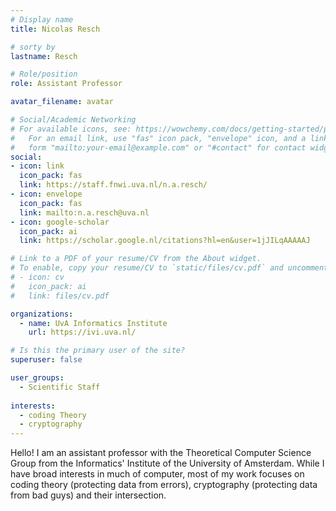 ```yaml
---
# Display name
title: Nicolas Resch

# sorty by
lastname: Resch

# Role/position
role: Assistant Professor

avatar_filename: avatar

# Social/Academic Networking
# For available icons, see: https://wowchemy.com/docs/getting-started/page-builder/#icons
#   For an email link, use "fas" icon pack, "envelope" icon, and a link in the
#   form "mailto:your-email@example.com" or "#contact" for contact widget.
social:
- icon: link
  icon_pack: fas
  link: https://staff.fnwi.uva.nl/n.a.resch/
- icon: envelope
  icon_pack: fas
  link: mailto:n.a.resch@uva.nl
- icon: google-scholar
  icon_pack: ai
  link: https://scholar.google.nl/citations?hl=en&user=1jJILqAAAAAJ

# Link to a PDF of your resume/CV from the About widget.
# To enable, copy your resume/CV to `static/files/cv.pdf` and uncomment the lines below.
# - icon: cv
#   icon_pack: ai
#   link: files/cv.pdf

organizations:
  - name: UvA Informatics Institute
    url: https://ivi.uva.nl/

# Is this the primary user of the site?
superuser: false

user_groups:
  - Scientific Staff
  
interests:
  - coding Theory
  - cryptography
---
```


Hello! I am an assistant professor with the Theoretical Computer Science Group from the Informatics' Institute of the University of Amsterdam. While I have broad interests in much of computer, most of my work focuses on coding theory (protecting data from errors), cryptography (protecting data from bad guys) and their intersection.
